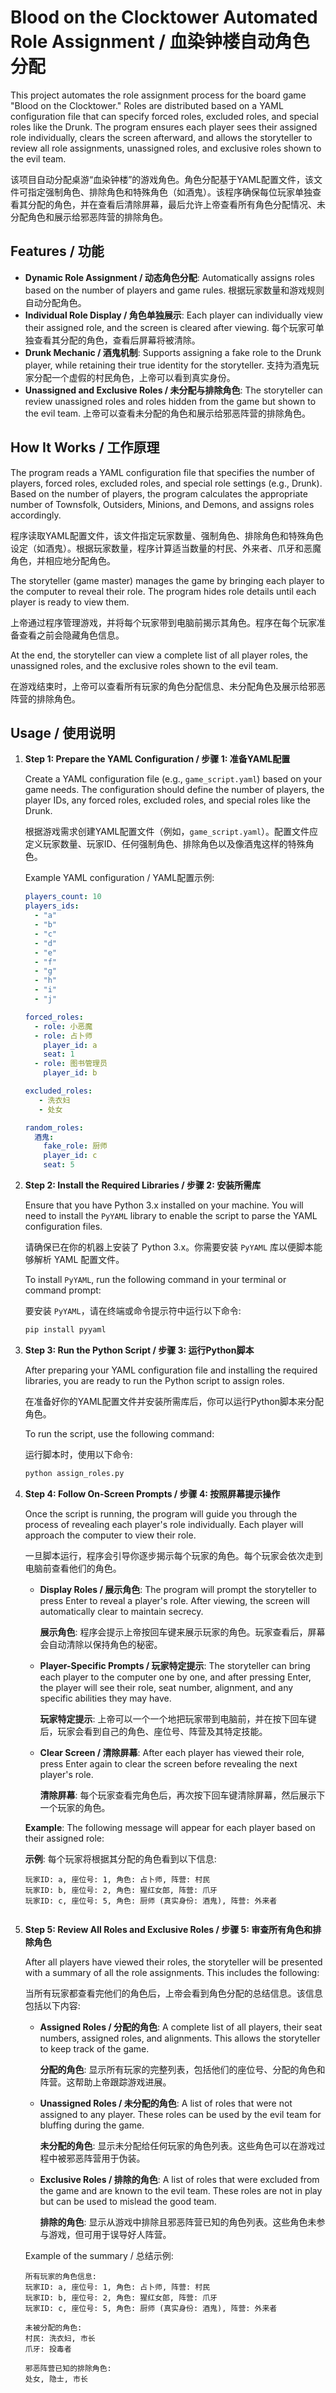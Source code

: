 # Blood on the Clocktower Automated Role Assignment / 血染钟楼自动角色分配

This project automates the role assignment process for the board game "Blood on the Clocktower." Roles are distributed based on a YAML configuration file that can specify forced roles, excluded roles, and special roles like the Drunk. The program ensures each player sees their assigned role individually, clears the screen afterward, and allows the storyteller to review all role assignments, unassigned roles, and exclusive roles shown to the evil team.

该项目自动分配桌游“血染钟楼”的游戏角色。角色分配基于YAML配置文件，该文件可指定强制角色、排除角色和特殊角色（如酒鬼）。该程序确保每位玩家单独查看其分配的角色，并在查看后清除屏幕，最后允许上帝查看所有角色分配情况、未分配角色和展示给邪恶阵营的排除角色。

## Features / 功能

- **Dynamic Role Assignment / 动态角色分配**: Automatically assigns roles based on the number of players and game rules. 根据玩家数量和游戏规则自动分配角色。
- **Individual Role Display / 角色单独展示**: Each player can individually view their assigned role, and the screen is cleared after viewing. 每个玩家可单独查看其分配的角色，查看后屏幕将被清除。
- **Drunk Mechanic / 酒鬼机制**: Supports assigning a fake role to the Drunk player, while retaining their true identity for the storyteller. 支持为酒鬼玩家分配一个虚假的村民角色，上帝可以看到真实身份。
- **Unassigned and Exclusive Roles / 未分配与排除角色**: The storyteller can review unassigned roles and roles hidden from the game but shown to the evil team. 上帝可以查看未分配的角色和展示给邪恶阵营的排除角色。

## How It Works / 工作原理

The program reads a YAML configuration file that specifies the number of players, forced roles, excluded roles, and special role settings (e.g., Drunk). Based on the number of players, the program calculates the appropriate number of Townsfolk, Outsiders, Minions, and Demons, and assigns roles accordingly.

程序读取YAML配置文件，该文件指定玩家数量、强制角色、排除角色和特殊角色设定（如酒鬼）。根据玩家数量，程序计算适当数量的村民、外来者、爪牙和恶魔角色，并相应地分配角色。

The storyteller (game master) manages the game by bringing each player to the computer to reveal their role. The program hides role details until each player is ready to view them.

上帝通过程序管理游戏，并将每个玩家带到电脑前揭示其角色。程序在每个玩家准备查看之前会隐藏角色信息。

At the end, the storyteller can view a complete list of all player roles, the unassigned roles, and the exclusive roles shown to the evil team.

在游戏结束时，上帝可以查看所有玩家的角色分配信息、未分配角色及展示给邪恶阵营的排除角色。

## Usage / 使用说明

1. **Step 1: Prepare the YAML Configuration / 步骤 1: 准备YAML配置**

   Create a YAML configuration file (e.g., `game_script.yaml`) based on your game needs. The configuration should define the number of players, the player IDs, any forced roles, excluded roles, and special roles like the Drunk.

   根据游戏需求创建YAML配置文件（例如，`game_script.yaml`）。配置文件应定义玩家数量、玩家ID、任何强制角色、排除角色以及像酒鬼这样的特殊角色。

   Example YAML configuration / YAML配置示例:

   ```yaml
   players_count: 10
   players_ids:
     - "a"
     - "b"
     - "c"
     - "d"
     - "e"
     - "f"
     - "g"
     - "h"
     - "i"
     - "j"

   forced_roles:
     - role: 小恶魔
     - role: 占卜师
       player_id: a
       seat: 1
     - role: 图书管理员
       player_id: b

   excluded_roles:
      - 洗衣妇
      - 处女

   random_roles: 
     酒鬼:
       fake_role: 厨师
       player_id: c
       seat: 5

2. **Step 2: Install the Required Libraries / 步骤 2: 安装所需库**

   Ensure that you have Python 3.x installed on your machine. You will need to install the `PyYAML` library to enable the script to parse the YAML configuration files.

   请确保已在你的机器上安装了 Python 3.x。你需要安装 `PyYAML` 库以便脚本能够解析 YAML 配置文件。

   To install `PyYAML`, run the following command in your terminal or command prompt:

   要安装 `PyYAML`，请在终端或命令提示符中运行以下命令:

   ```bash
   pip install pyyaml

3. **Step 3: Run the Python Script / 步骤 3: 运行Python脚本**

   After preparing your YAML configuration file and installing the required libraries, you are ready to run the Python script to assign roles.

   在准备好你的YAML配置文件并安装所需库后，你可以运行Python脚本来分配角色。

   To run the script, use the following command:

   运行脚本时，使用以下命令:

   ```bash
   python assign_roles.py

4. **Step 4: Follow On-Screen Prompts / 步骤 4: 按照屏幕提示操作**

   Once the script is running, the program will guide you through the process of revealing each player's role individually. Each player will approach the computer to view their role.

   一旦脚本运行，程序会引导你逐步揭示每个玩家的角色。每个玩家会依次走到电脑前查看他们的角色。

   - **Display Roles / 展示角色**: The program will prompt the storyteller to press Enter to reveal a player's role. After viewing, the screen will automatically clear to maintain secrecy.
     
     **展示角色**: 程序会提示上帝按回车键来展示玩家的角色。玩家查看后，屏幕会自动清除以保持角色的秘密。

   - **Player-Specific Prompts / 玩家特定提示**: The storyteller can bring each player to the computer one by one, and after pressing Enter, the player will see their role, seat number, alignment, and any specific abilities they may have.

     **玩家特定提示**: 上帝可以一个一个地把玩家带到电脑前，并在按下回车键后，玩家会看到自己的角色、座位号、阵营及其特定技能。

   - **Clear Screen / 清除屏幕**: After each player has viewed their role, press Enter again to clear the screen before revealing the next player's role.

     **清除屏幕**: 每个玩家查看完角色后，再次按下回车键清除屏幕，然后展示下一个玩家的角色。

   **Example**: The following message will appear for each player based on their assigned role:
   
   **示例**: 每个玩家将根据其分配的角色看到以下信息:

   ```plaintext
   玩家ID: a, 座位号: 1, 角色: 占卜师, 阵营: 村民
   玩家ID: b, 座位号: 2, 角色: 猩红女郎, 阵营: 爪牙
   玩家ID: c, 座位号: 5, 角色: 厨师 (真实身份: 酒鬼), 阵营: 外来者


5. **Step 5: Review All Roles and Exclusive Roles / 步骤 5: 审查所有角色和排除角色**

   After all players have viewed their roles, the storyteller will be presented with a summary of all the role assignments. This includes the following:

   当所有玩家都查看完他们的角色后，上帝会看到角色分配的总结信息。该信息包括以下内容:

   - **Assigned Roles / 分配的角色**: A complete list of all players, their seat numbers, assigned roles, and alignments. This allows the storyteller to keep track of the game.
     
     **分配的角色**: 显示所有玩家的完整列表，包括他们的座位号、分配的角色和阵营。这帮助上帝跟踪游戏进展。

   - **Unassigned Roles / 未分配的角色**: A list of roles that were not assigned to any player. These roles can be used by the evil team for bluffing during the game.
     
     **未分配的角色**: 显示未分配给任何玩家的角色列表。这些角色可以在游戏过程中被邪恶阵营用于伪装。

   - **Exclusive Roles / 排除的角色**: A list of roles that were excluded from the game and are known to the evil team. These roles are not in play but can be used to mislead the good team.
     
     **排除的角色**: 显示从游戏中排除且邪恶阵营已知的角色列表。这些角色未参与游戏，但可用于误导好人阵营。

   Example of the summary / 总结示例:

   ```plaintext
   所有玩家的角色信息:
   玩家ID: a, 座位号: 1, 角色: 占卜师, 阵营: 村民
   玩家ID: b, 座位号: 2, 角色: 猩红女郎, 阵营: 爪牙
   玩家ID: c, 座位号: 5, 角色: 厨师 (真实身份: 酒鬼), 阵营: 外来者

   未被分配的角色:
   村民: 洗衣妇, 市长
   爪牙: 投毒者

   邪恶阵营已知的排除角色:
   处女, 隐士, 市长

